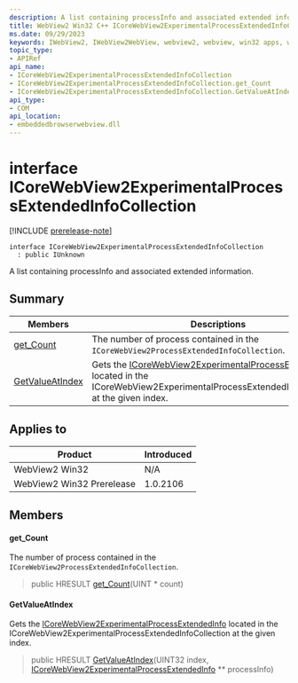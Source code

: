 ```yaml
---
description: A list containing processInfo and associated extended information.
title: WebView2 Win32 C++ ICoreWebView2ExperimentalProcessExtendedInfoCollection
ms.date: 09/29/2023
keywords: IWebView2, IWebView2WebView, webview2, webview, win32 apps, win32, edge, ICoreWebView2, ICoreWebView2Controller, browser control, edge html, ICoreWebView2ExperimentalProcessExtendedInfoCollection
topic_type: 
- APIRef
api_name:
- ICoreWebView2ExperimentalProcessExtendedInfoCollection
- ICoreWebView2ExperimentalProcessExtendedInfoCollection.get_Count
- ICoreWebView2ExperimentalProcessExtendedInfoCollection.GetValueAtIndex
api_type:
- COM
api_location:
- embeddedbrowserwebview.dll
---
```


# interface ICoreWebView2ExperimentalProcessExtendedInfoCollection

[!INCLUDE [prerelease-note](../includes/prerelease-note.md)]

```
interface ICoreWebView2ExperimentalProcessExtendedInfoCollection
  : public IUnknown
```

A list containing processInfo and associated extended information.

## Summary

 Members                        | Descriptions
--------------------------------|---------------------------------------------
[get_Count](#get_count) | The number of process contained in the `ICoreWebView2ProcessExtendedInfoCollection`.
[GetValueAtIndex](#getvalueatindex) | Gets the [ICoreWebView2ExperimentalProcessExtendedInfo](icorewebview2experimentalprocessextendedinfo.md) located in the ICoreWebView2ExperimentalProcessExtendedInfoCollection at the given index.

## Applies to

Product                         | Introduced
--------------------------------|---------------------------------------------
WebView2 Win32            |    N/A
WebView2 Win32 Prerelease |    1.0.2106

## Members

#### get_Count

The number of process contained in the `ICoreWebView2ProcessExtendedInfoCollection`.

> public HRESULT [get_Count](#get_count)(UINT * count)

#### GetValueAtIndex

Gets the [ICoreWebView2ExperimentalProcessExtendedInfo](icorewebview2experimentalprocessextendedinfo.md) located in the ICoreWebView2ExperimentalProcessExtendedInfoCollection at the given index.

> public HRESULT [GetValueAtIndex](#getvalueatindex)(UINT32 index, [ICoreWebView2ExperimentalProcessExtendedInfo](icorewebview2experimentalprocessextendedinfo.md) ** processInfo)

